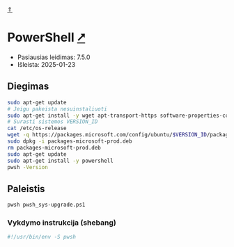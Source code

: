 [&uArr;](./readme.md)

# PowerShell [&#x2B67;](https://learn.microsoft.com/en-us/powershell/)

* Pasiausias leidimas: 7.5.0
* Išleista: 2025-01-23

## Diegimas

```bash
sudo apt-get update
# Jeigu pakeista nesuinstaliuoti
sudo apt-get install -y wget apt-transport-https software-properties-common
# Surasti sistemos VERSION_ID 
cat /etc/os-release
wget -q https://packages.microsoft.com/config/ubuntu/$VERSION_ID/packages-microsoft-prod.deb
sudo dpkg -i packages-microsoft-prod.deb
rm packages-microsoft-prod.deb
sudo apt-get update
sudo apt-get install -y powershell
pwsh -Version
```

## Paleistis

```bash
pwsh pwsh_sys-upgrade.ps1
```

### Vykdymo instrukcija (shebang)

```bash
#!/usr/bin/env -S pwsh
```
